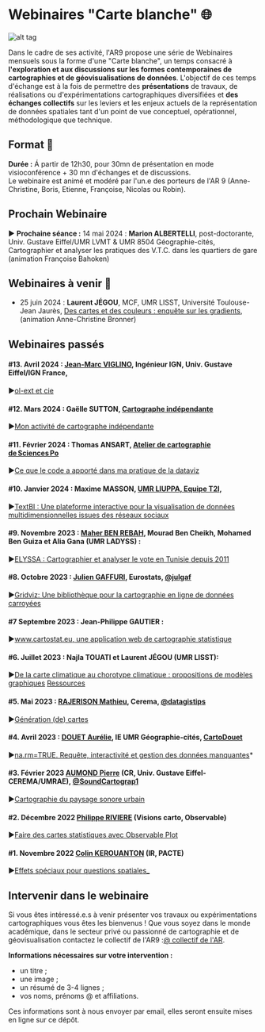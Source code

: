 # Webinaires "Carte blanche" :globe_with_meridians:

![alt tag](https://raw.githubusercontent.com/magisAR9/webinaires/main/webinaire.PNG)

Dans le cadre de ses activité, l'AR9 propose une série de Webinaires mensuels sous la forme d'une "Carte blanche", un temps consacré à **l'exploration et aux discussions sur les formes contemporaines de cartographies et de géovisualisations de données**. L'objectif de ces temps d'échange est à la fois de permettre des **présentations** de travaux, de réalisations ou d'expérimentations cartographiques diversifiées et **des échanges collectifs** sur les leviers et les enjeux actuels de la représentation de données spatiales tant d'un point de vue conceptuel, opérationnel, méthodologique que technique.

## Format :information_desk_person:

**Durée :**
Á partir de 12h30, pour 30mn de présentation en mode visioconférence + 30 mn d'échanges et de discussions. </br>
Le webinaire est animé et modéré par l'un.e des porteurs de l'AR 9 (Anne-Christine, Boris, Etienne, Françoise, Nicolas ou Robin).

## Prochain Webinaire 

:arrow_forward: **Prochaine séance :** 14 mai 2024 : **Marion ALBERTELLI**, post-doctorante, Univ. Gustave Eiffel/UMR LVMT & UMR 8504 Géographie-cités, Cartographier et analyser les pratiques des V.T.C. dans les quartiers de gare (animation Françoise Bahoken) </br> 

## Webinaires à venir :calendar:
- 25 juin 2024 : **Laurent JÉGOU**, MCF, UMR LISST, Université Toulouse-Jean Jaurès, [Des cartes et des couleurs : enquête sur les gradients](https://github.com/magisAR9/webinaires/blob/main/cartogeovis14_ljegou.md), (animation Anne-Christine Bronner) </br> 

## Webinaires passés 

#### #13. Avril 2024 : [**Jean-Marc VIGLINO**](https://twitter.com/jmviglino), Ingénieur IGN, Univ. Gustave Eiffel/IGN France, </br> 
:arrow_forward:[ol-ext et cie](https://github.com/magisAR9/webinaires/blob/main/cartogeoviz13_viglino.md)

#### #12. Mars 2024 : **Gaëlle SUTTON**, [Cartographe indépendante](https://gsutton.fr/) </br>
:arrow_forward:[Mon activité de cartographe indépendante](https://github.com/magisAR9/webinaires/blob/main/cartogeoviz12_GaelleSutton.md)

#### #11. Février 2024 : **Thomas ANSART**, [Atelier de cartographie de Sciences Po](https://thomasansart.info/) </br>
:arrow_forward:[Ce que le code a apporté dans ma pratique de la dataviz](https://magisar9.github.io/webinaires/cartogeoviz11-ansart.html)

#### #10. Janvier 2024 : **Maxime MASSON**, [UMR LIUPPA, Equipe T2I](https://liuppa.univ-pau.fr/fr/organisation/equipes-de-recherche/equipe-t2i.html), </br>
:arrow_forward:[TextBI : Une plateforme interactive pour la visualisation de données multidimensionnelles issues des réseaux sociaux](https://github.com/magisAR9/webinaires/blob/main/cartogeoviz10-masson.md)

#### #9. Novembre 2023 : **[Maher BEN REBAH](https://www.linkedin.com/in/ben-rebah-maher-37831160/?originalSubdomain=fr), Mourad Ben Cheikh, Mohamed Ben Guiza et Alia Gana** (UMR LADYSS) : 
:arrow_forward:[ELYSSA : Cartographier et analyser le vote en Tunisie depuis 2011](https://github.com/magisAR9/webinaires/blob/main/cartogeoviz9-benrebah.md) </br>

#### #8. Octobre 2023 : **[Julien GAFFURI](https://github.com/jgaffuri)**, Eurostats, [@julgaf](https://twitter.com/julgaf)
:arrow_forward:[Gridviz: Une bibliothèque pour la cartographie en ligne de données carroyées ](https://github.com/magisAR9/webinaires/blob/main/cartogeoviz8-gaffuri.md) </br>

#### #7 Septembre 2023 : **Jean-Philippe GAUTIER** : 
:arrow_forward:[www.cartostat.eu, une application web de cartographie statistique](https://github.com/magisAR9/webinaires/blob/main/cartogeoviz7-gautier.md) </br>

#### #6. Juillet 2023 : **Najla TOUATI** et **Laurent JÉGOU** (UMR LISST): 
:arrow_forward:[De la carte climatique au chorotype climatique : propositions de modèles graphiques](https://github.com/magisAR9/webinaires/blob/main/cartogeoviz4-touatijegou.md)
[Ressources](https://bbb-prod-rp.unistra.fr/playback/presentation/2.3/99470eae0814dfe5c9cca017ea6e2edc6966dada-1688636333439)

#### #5. Mai 2023 : **[RAJERISON Mathieu](https://datagistips.hypotheses.org/author/datagistips)**, Cerema, [@datagistips](https://twitter.com/datagistips) </br> 
:arrow_forward:[Génération (de) cartes](https://github.com/magisAR9/webinaires/blob/main/cartogeoviz6-rajerison.md)

#### #4. Avril 2023 : **[DOUET Aurélie](https://geographie-cites.cnrs.fr/membres/aurelie-douet/)**, IE UMR Géographie-cités, [CartoDouet](https://twitter.com/CartoDouet/) </br> 
:arrow_forward:[na.rm=TRUE. Requête, interactivité et gestion des données manquantes](https://github.com/magisAR9/webinaires/blob/main/cartogeoviz5-douet.md)*

#### #3. Février 2023 [AUMOND Pierre](https://pagespro.univ-gustave-eiffel.fr/pierre-aumond) (CR, Univ. Gustave Eiffel-CEREMA/UMRAE), [@SoundCartograp1](https://twitter.com/SoundCartograp1) <br/> 
:arrow_forward:[Cartographie du paysage sonore urbain](https://github.com/magisAR9/webinaires/blob/main/cartogeoviz3-aumond.md) </br>

#### #2. Décembre 2022 [Philippe RIVIERE](https://observablehq.com/@fil) (Visions carto, Observable)<br/>
:arrow_forward:[Faire des cartes statistiques avec Observable Plot](https://github.com/magisAR9/webinaires/blob/main/cartogeoviz2-riviere.md)</br>

#### #1. Novembre 2022 [Colin KEROUANTON](https://colinkerouanton.netlify.app/) (IR, PACTE) </br> 
:arrow_forward:[Effets spéciaux pour questions spatiales_](https://github.com/magisAR9/webinaires/blob/main/cartogeoviz1-kerouanton.md)</br>


## Intervenir dans le webinaire
Si vous êtes intéressé.e.s à venir présenter vos travaux ou expérimentations cartographiques vous êtes les bienvenus ! Que vous soyez dans le monde académique, dans le secteur privé ou passionné de cartographie et de géovisualisation contactez le collectif de l'AR9 :[@ collectif de l'AR](mailto:robin.cura@parisgeo.cnrs.fr,francoise.bahoken@univ-eiffel.fr,anne-christine.bronner@misha.fr,etienne.come@univ-eiffel.fr,boris.mericskay@univ-rennes2.fr,nicolas.lambert@cnrs.fr).

**Informations nécessaires sur votre intervention :** </br>
- un titre ;
- une image ;
- un résumé de 3-4 lignes ;
- vos noms, prénoms @ et affiliations.

Ces informations sont à nous envoyer par email, elles seront ensuite mises en ligne sur ce dépôt. 

